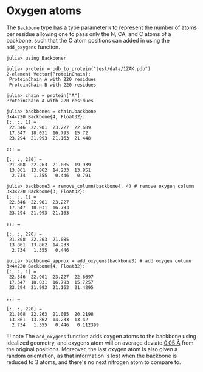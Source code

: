 # Oxygen atoms

The `Backbone` type has a type parameter `N` to represent the number of atoms per residue allowing one to pass only the N, CA, and C atoms of a backbone, such that the O atom positions can added in using the `add_oxygens` function.

```jldoctest
julia> using Backboner

julia> protein = pdb_to_protein("test/data/1ZAK.pdb")
2-element Vector{ProteinChain}:
 ProteinChain A with 220 residues
 ProteinChain B with 220 residues

julia> chain = protein["A"]
ProteinChain A with 220 residues

julia> backbone4 = chain.backbone
3×4×220 Backbone{4, Float32}:
[:, :, 1] =
 22.346  22.901  23.227  22.689
 17.547  18.031  16.793  15.72
 23.294  21.993  21.163  21.448

;;; … 

[:, :, 220] =
 21.808  22.263  21.085  19.939
 13.861  13.862  14.233  13.851
  2.734   1.355   0.446   0.791

julia> backbone3 = remove_column(backbone4, 4) # remove oxygen column
3×3×220 Backbone{3, Float32}:
[:, :, 1] =
 22.346  22.901  23.227
 17.547  18.031  16.793
 23.294  21.993  21.163

;;; … 

[:, :, 220] =
 21.808  22.263  21.085
 13.861  13.862  14.233
  2.734   1.355   0.446

julia> backbone4_approx = add_oxygens(backbone3) # add oxygen column
3×4×220 Backbone{4, Float32}:
[:, :, 1] =
 22.346  22.901  23.227  22.6697
 17.547  18.031  16.793  15.7257
 23.294  21.993  21.163  21.4295

;;; … 

[:, :, 220] =
 21.808  22.263  21.085  20.2198
 13.861  13.862  14.233  13.42
  2.734   1.355   0.446   0.112399
```

!!! note
    The `add_oxygens` function adds oxygen atoms to the backbone using idealized geometry, and oxygens atom will on average deviate [0.05 Å](https://github.com/MurrellGroup/Backboner.jl/blob/main/test/backbone/oxygen.jl) from the original positions.
    Moreover, the last oxygen atom is also given a random orientation, as that information is lost when the backbone is reduced to 3 atoms, and there's no next nitrogen atom to compare to.